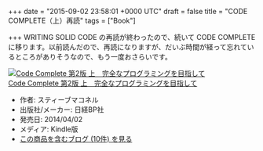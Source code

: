 
+++
date = "2015-09-02 23:58:01 +0000 UTC"
draft = false
title = "CODE COMPLETE（上）再読"
tags = ["Book"]

+++
WRITING SOLID CODE の再読が終わったので、続いて CODE COMPLETE に移ります。以前読んだので、再読になりますが、だいぶ時間が経って忘れているところがありそうなので、もう一度おさらいです。

<div class="hatena-asin-detail"><a href="http://www.amazon.co.jp/exec/obidos/ASIN/B00JEYPPOE/hatena-blog-22/"><img src="https://images-na.ssl-images-amazon.com/images/I/51LZpcbh3LL._SL160_.jpg" class="hatena-asin-detail-image" alt="Code Complete 第2版 上　完全なプログラミングを目指して" title="Code Complete 第2版 上　完全なプログラミングを目指して"/></a><div class="hatena-asin-detail-info"><a href="http://www.amazon.co.jp/exec/obidos/ASIN/B00JEYPPOE/hatena-blog-22/">Code Complete 第2版 上　完全なプログラミングを目指して</a><ul><li><span class="hatena-asin-detail-label">作者:</span> スティーブマコネル</li><li><span class="hatena-asin-detail-label">出版社/メーカー:</span> 日経BP社</li><li><span class="hatena-asin-detail-label">発売日:</span> 2014/04/02</li><li><span class="hatena-asin-detail-label">メディア:</span> Kindle版</li><li><a href="http://d.hatena.ne.jp/asin/B00JEYPPOE/hatena-blog-22" target="_blank">この商品を含むブログ (10件) を見る</a></li></ul></div><div class="hatena-asin-detail-foot"></div></div>


